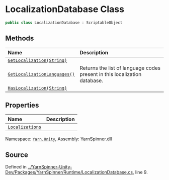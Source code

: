 # LocalizationDatabase Class


```csharp
public class LocalizationDatabase : ScriptableObject
```



## Methods
|Name|Description|
|:---|:---|
|[`GetLocalization(String)`](/api/csharp/yarn.unity/localizationdatabase.getlocalization-system.string-.md)||
|[`GetLocalizationLanguages()`](/api/csharp/yarn.unity/localizationdatabase.getlocalizationlanguages.md)| Returns the list of language codes present in this localization database. |
|[`HasLocalization(String)`](/api/csharp/yarn.unity/localizationdatabase.haslocalization-system.string-.md)||
## Properties
|Name|Description|
|:---|:---|
|[`Localizations`](/api/csharp/yarn.unity/localizationdatabase.localizations.md)||
<div class="class-metadata">

Namespace: [`Yarn.Unity`](/api/csharp/yarn.unity/README.md), Assembly: YarnSpinner.dll
</div>

## Source
Defined in [../YarnSpinner-Unity-Dev/Packages/YarnSpinner/Runtime/LocalizationDatabase.cs](https://github.com/YarnSpinnerTool/YarnSpinner-Unity//blob/develop/Runtime/LocalizationDatabase.cs#L9), line 9.
